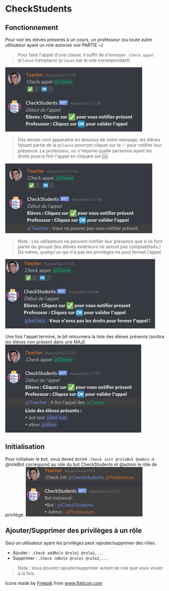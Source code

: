# CheckStudents

## Fonctionnement


Pour voir les élèves présents à un cours, un professeur (ou toute autre utilisateur ayant un role autorisé voir PARTIE ~)

>Pour faire l'appel d'une classe, il suffit de d'envoyer `.Check appel @Classe` (remplacer `@classe` par le role correspondant)
<img src="img/img1.png" alt="Capture d'écran d'une recherche">

>Des émojis vont apparaitre en dessous de votre message, les élèves faisant partie de la `@classe` pourront cliquer sur le ✅ pour notifier leur présence.
Le professeur, ou n'importe quelle personne ayant les droits pourra finir l'appel en cliquant sur 🆗.
<img src="img/img2.png" alt="Capture d'écran d'une recherche">

>Note : Les utilisateurs ne peuvent notifier leur présence que si ils font partie du groupe (les élèves extérieurs ne seront pas comptabilisés.)
>De même, quelqu'un qui n'a pas les privilèges ne peut fermet l'appel
<img src="img/img3.png" alt="Capture d'écran d'une recherche">


Une fois l'appel terminé, le bit retournera la liste des élèves présents (sortira les élèves non présent dans une MAJ).
<img src="img/img4.png" alt="Capture d'écran d'une recherche">

## Initialisation

Pour initialiser le bot, vous devez écrire `.Check init @roleBot @admin` -> @roleBot correspond au role du bot CheckStudents et @admin le rôle de privilège.
<img src="img/img5.png" alt="Capture d'écran d'une recherche">

## Ajouter/Supprimer des privilèges à un rôle

Seul un utilisateur ayant les privilèges peut rajouter/supprimer des rôles.

* Ajouter : `.Check addRole @role1 @role2,...` 
* Supprimer : `.Check rmRole @role1 @role2,...`
>Note : Vous pouvez rajouter/supprimer autant de role que vous vouler à la fois.


Icons made by <a href="http://www.freepik.com/" title="Freepik">Freepik</a> from <a href="https://www.flaticon.com/" title="Flaticon"> www.flaticon.com</a>